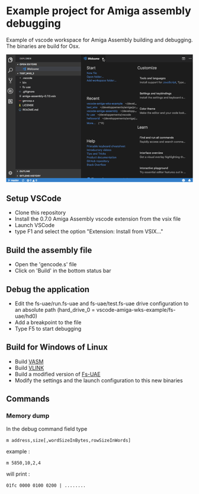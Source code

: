 # Example project for Amiga assembly debugging
Example of vscode workspace for Amiga Assembly building and debugging.
The binaries are build for Osx.

![Debugging sesion](images/debugSession.gif)

## Setup VSCode
- Clone this repository
- Install the 0.7.0 Amiga Assembly vscode extension from the vsix file
- Launch VSCode
- type F1 and select the option "Extension: Install from VSIX..."
## Build the assembly file
- Open the 'gencode.s' file
- Click on 'Build' in the bottom status bar 
## Debug the application
- Edit the fs-uae/run.fs-uae and fs-uae/test.fs-uae drive configuration to an absolute path (hard_drive_0 = vscode-amiga-wks-example/fs-uae/hd0)
- Add a breakpoint to the file
- Type F5 to start debugging

## Build for Windows of Linux
- Build [VASM](http://sun.hasenbraten.de/vasm/index.php?view=main)
- Build [VLINK](http://sun.hasenbraten.de/vlink/index.php?view=main)
- Build a modified version of [Fs-UAE](https://github.com/prb28/fs-uae)
- Modify the settings and the launch configuration to this new binaries

## Commands
### Memory dump
In the debug command field type
```
m address,size[,wordSizeInBytes,rowSizeInWords]
```
example :
```
m 5850,10,2,4
```
will print :
```
01fc 0000 0100 0200 | ........
```

